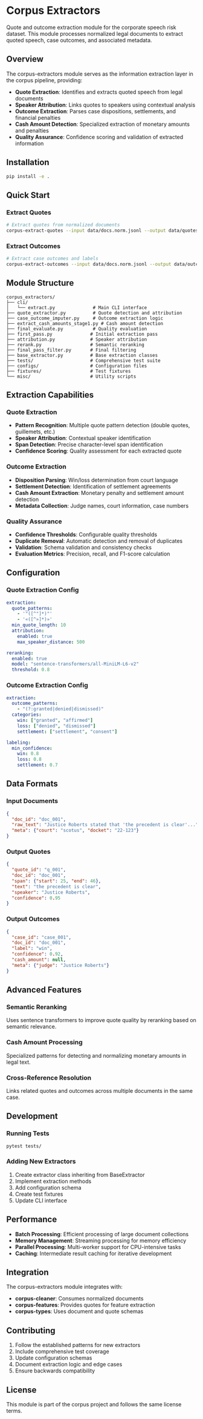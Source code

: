 # Corpus Extractors

Quote and outcome extraction module for the corporate speech risk dataset. This module processes normalized legal documents to extract quoted speech, case outcomes, and associated metadata.

## Overview

The corpus-extractors module serves as the information extraction layer in the corpus pipeline, providing:

- **Quote Extraction**: Identifies and extracts quoted speech from legal documents
- **Speaker Attribution**: Links quotes to speakers using contextual analysis
- **Outcome Extraction**: Parses case dispositions, settlements, and financial penalties
- **Cash Amount Detection**: Specialized extraction of monetary amounts and penalties
- **Quality Assurance**: Confidence scoring and validation of extracted information

## Installation

```bash
pip install -e .
```

## Quick Start

### Extract Quotes
```bash
# Extract quotes from normalized documents
corpus-extract-quotes --input data/docs.norm.jsonl --output data/quotes.jsonl --config configs/quotes.yaml
```

### Extract Outcomes
```bash
# Extract case outcomes and labels
corpus-extract-outcomes --input data/docs.norm.jsonl --output data/outcomes.jsonl --config configs/outcomes.yaml
```

## Module Structure

```
corpus_extractors/
├── cli/
│   └── extract.py              # Main CLI interface
├── quote_extractor.py          # Quote detection and attribution
├── case_outcome_imputer.py     # Outcome extraction logic
├── extract_cash_amounts_stage1.py # Cash amount detection
├── final_evaluate.py           # Quality evaluation
├── first_pass.py              # Initial extraction pass
├── attribution.py             # Speaker attribution
├── rerank.py                  # Semantic reranking
├── final_pass_filter.py       # Final filtering
├── base_extractor.py          # Base extraction classes
├── tests/                     # Comprehensive test suite
├── configs/                   # Configuration files
├── fixtures/                  # Test fixtures
└── misc/                      # Utility scripts
```

## Extraction Capabilities

### Quote Extraction
- **Pattern Recognition**: Multiple quote pattern detection (double quotes, guillemets, etc.)
- **Speaker Attribution**: Contextual speaker identification
- **Span Detection**: Precise character-level span identification
- **Confidence Scoring**: Quality assessment for each extracted quote

### Outcome Extraction
- **Disposition Parsing**: Win/loss determination from court language
- **Settlement Detection**: Identification of settlement agreements
- **Cash Amount Extraction**: Monetary penalty and settlement amount detection
- **Metadata Collection**: Judge names, court information, case numbers

### Quality Assurance
- **Confidence Thresholds**: Configurable quality thresholds
- **Duplicate Removal**: Automatic detection and removal of duplicates
- **Validation**: Schema validation and consistency checks
- **Evaluation Metrics**: Precision, recall, and F1-score calculation

## Configuration

### Quote Extraction Config
```yaml
extraction:
  quote_patterns:
    - '"([^"]*)"'
    - '«([^»]*)»'
  min_quote_length: 10
  attribution:
    enabled: true
    max_speaker_distance: 500

reranking:
  enabled: true
  model: "sentence-transformers/all-MiniLM-L6-v2"
  threshold: 0.8
```

### Outcome Extraction Config
```yaml
extraction:
  outcome_patterns:
    - "(?:granted|denied|dismissed)"
  categories:
    win: ["granted", "affirmed"]
    loss: ["denied", "dismissed"]
    settlement: ["settlement", "consent"]

labeling:
  min_confidence:
    win: 0.8
    loss: 0.8
    settlement: 0.7
```

## Data Formats

### Input Documents
```json
{
  "doc_id": "doc_001",
  "raw_text": "Justice Roberts stated that 'the precedent is clear'...",
  "meta": {"court": "scotus", "docket": "22-123"}
}
```

### Output Quotes
```json
{
  "quote_id": "q_001",
  "doc_id": "doc_001",
  "span": {"start": 25, "end": 46},
  "text": "the precedent is clear",
  "speaker": "Justice Roberts",
  "confidence": 0.95
}
```

### Output Outcomes
```json
{
  "case_id": "case_001",
  "doc_id": "doc_001",
  "label": "win",
  "confidence": 0.92,
  "cash_amount": null,
  "meta": {"judge": "Justice Roberts"}
}
```

## Advanced Features

### Semantic Reranking
Uses sentence transformers to improve quote quality by reranking based on semantic relevance.

### Cash Amount Processing
Specialized patterns for detecting and normalizing monetary amounts in legal text.

### Cross-Reference Resolution
Links related quotes and outcomes across multiple documents in the same case.

## Development

### Running Tests
```bash
pytest tests/
```

### Adding New Extractors
1. Create extractor class inheriting from BaseExtractor
2. Implement extraction methods
3. Add configuration schema
4. Create test fixtures
5. Update CLI interface

## Performance

- **Batch Processing**: Efficient processing of large document collections
- **Memory Management**: Streaming processing for memory efficiency
- **Parallel Processing**: Multi-worker support for CPU-intensive tasks
- **Caching**: Intermediate result caching for iterative development

## Integration

The corpus-extractors module integrates with:
- **corpus-cleaner**: Consumes normalized documents
- **corpus-features**: Provides quotes for feature extraction
- **corpus-types**: Uses document and quote schemas

## Contributing

1. Follow the established patterns for new extractors
2. Include comprehensive test coverage
3. Update configuration schemas
4. Document extraction logic and edge cases
5. Ensure backwards compatibility

## License

This module is part of the corpus project and follows the same license terms.
